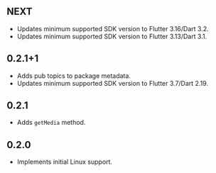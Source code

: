 ## NEXT

* Updates minimum supported SDK version to Flutter 3.16/Dart 3.2.
* Updates minimum supported SDK version to Flutter 3.13/Dart 3.1.

## 0.2.1+1

* Adds pub topics to package metadata.
* Updates minimum supported SDK version to Flutter 3.7/Dart 2.19.

## 0.2.1

* Adds `getMedia` method.

## 0.2.0

* Implements initial Linux support.
